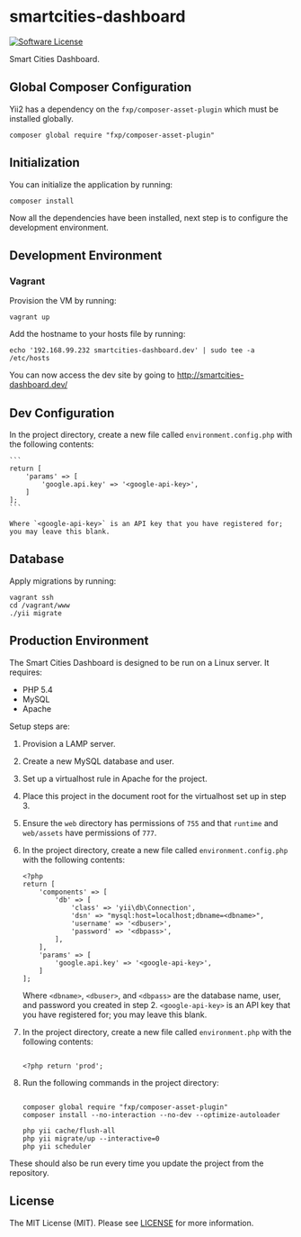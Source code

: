 smartcities-dashboard
=====================

[![Software License](https://img.shields.io/badge/license-MIT-brightgreen.svg?style=flat-square)](LICENSE)

Smart Cities Dashboard.

Global Composer Configuration
-------------

Yii2 has a dependency on the `fxp/composer-asset-plugin` which must be installed globally. 

```
composer global require "fxp/composer-asset-plugin"
```

Initialization
------------
You can initialize the application by running:
~~~
composer install
~~~

Now all the dependencies have been installed, next step is to configure the development environment.

Development Environment
-------------

### Vagrant

Provision the VM by running:

~~~
vagrant up
~~~ 

Add the hostname to your hosts file by running:

~~~
echo '192.168.99.232 smartcities-dashboard.dev' | sudo tee -a /etc/hosts
~~~

You can now access the dev site by going to http://smartcities-dashboard.dev/

Dev Configuration
-----------------

In the project directory, create a new file called `environment.config.php` with the following contents:

    ```
    return [
        'params' => [
            'google.api.key' => '<google-api-key>',
        ]
    ];    
    ```

    Where `<google-api-key>` is an API key that you have registered for; you may leave this blank.

Database
--------

Apply migrations by running:

~~~
vagrant ssh
cd /vagrant/www
./yii migrate
~~~


Production Environment
----------------------

The Smart Cities Dashboard is designed to be run on a Linux server. It requires:

* PHP 5.4
* MySQL
* Apache

Setup steps are:

1. Provision a LAMP server.
2. Create a new MySQL database and user.
3. Set up a virtualhost rule in Apache for the project.
4. Place this project in the document root for the virtualhost set up in step 3.
5. Ensure the `web` directory has permissions of `755` and that `runtime` and `web/assets` have permissions of `777`.
6. In the project directory, create a new file called `environment.config.php` with the following contents:

    ```
    <?php
    return [
        'components' => [
            'db' => [
                'class' => 'yii\db\Connection',
                'dsn' => "mysql:host=localhost;dbname=<dbname>",
                'username' => '<dbuser>',
                'password' => '<dbpass>',
            ],
        ],
        'params' => [
            'google.api.key' => '<google-api-key>',
        ]
    ];
    
    ```

    Where `<dbname>`, `<dbuser>`, and `<dbpass>` are the database name, user, and password you created in step 2. `<google-api-key>` is an API key that you have registered for; you may leave this blank.

7. In the project directory, create a new file called `environment.php` with the following contents:

    ```
    
    <?php return 'prod';
    
    ```

8. Run the following commands in the project directory:

    ```
    
    composer global require "fxp/composer-asset-plugin"
    composer install --no-interaction --no-dev --optimize-autoloader
    
    php yii cache/flush-all
    php yii migrate/up --interactive=0
    php yii scheduler
    
    ```

These should also be run every time you update the project from the repository.


## License

The MIT License (MIT). Please see [LICENSE](LICENSE) for more information.
